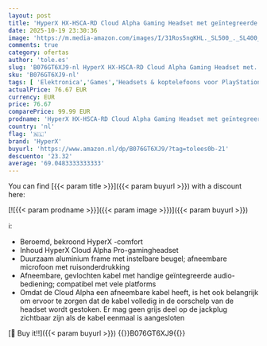 ```yaml
---
layout: post
title: 'HyperX HX-HSCA-RD Cloud Alpha Gaming Headset met geïntegreerde audiobediening  compatibel met pc  PS5  PS4  Xbox One  Xbox Series X|S'
date: 2025-10-19 23:30:36
image: 'https://m.media-amazon.com/images/I/31Ros5ngKHL._SL500_._SL400_.jpg'
comments: true
category: ofertas
author: 'tole.es'
slug: 'B076GT6XJ9-nl HyperX HX-HSCA-RD Cloud Alpha Gaming Headset met...'
sku: 'B076GT6XJ9-nl'
tags: [ 'Elektronica','Games','Headsets & koptelefoons voor PlayStation 4','Koptelefoons & oordopjes','Koptelefoons, oordopjes & accessoires','Legacy-systemen','Legacy-systemen voor Xbox','Pc-accessoires','Pc-consoles, -games & -accessoires','PlayStation 4-accessoires','PlayStation 4-consoles, -games & -accessoires','Xbox-consoles, -games & -accessoires','hyperx','🇳🇱', ]
actualPrice: 76.67 EUR
currency: EUR
price: 76.67
comparePrice: 99.99 EUR
prodname: 'HyperX HX-HSCA-RD Cloud Alpha Gaming Headset met geïntegreerde audiobediening  compatibel met pc  PS5  PS4  Xbox One  Xbox Series X|S'
country: 'nl'
flag: '🇳🇱'
brand: 'HyperX'
buyurl: 'https://www.amazon.nl/dp/B076GT6XJ9/?tag=tolees0b-21'
descuento: '23.32'
average: '69.0483333333333'
---
```


You can find [{{< param title >}}]({{< param buyurl >}}) with a discount here:

[![{{< param prodname >}}]({{< param image >}})]({{< param buyurl >}})

ℹ️:

- Beroemd, bekroond HyperX -comfort
- Inhoud HyperX Cloud Alpha Pro-gamingheadset
- Duurzaam aluminium frame met instelbare beugel; afneembare microfoon met ruisonderdrukking
- Afneembare, gevlochten kabel met handige geïntegreerde audio-bediening; compatibel met vele platforms
- Omdat de Cloud Alpha een afneembare kabel heeft, is het ook belangrijk om ervoor te zorgen dat de kabel volledig in de oorschelp van de headset wordt gestoken. Er mag geen grijs deel op de jackplug zichtbaar zijn als de kabel eenmaal is aangesloten

[🛒 Buy it!!]({{< param buyurl >}})
{{<world>}}B076GT6XJ9{{</world>}}
